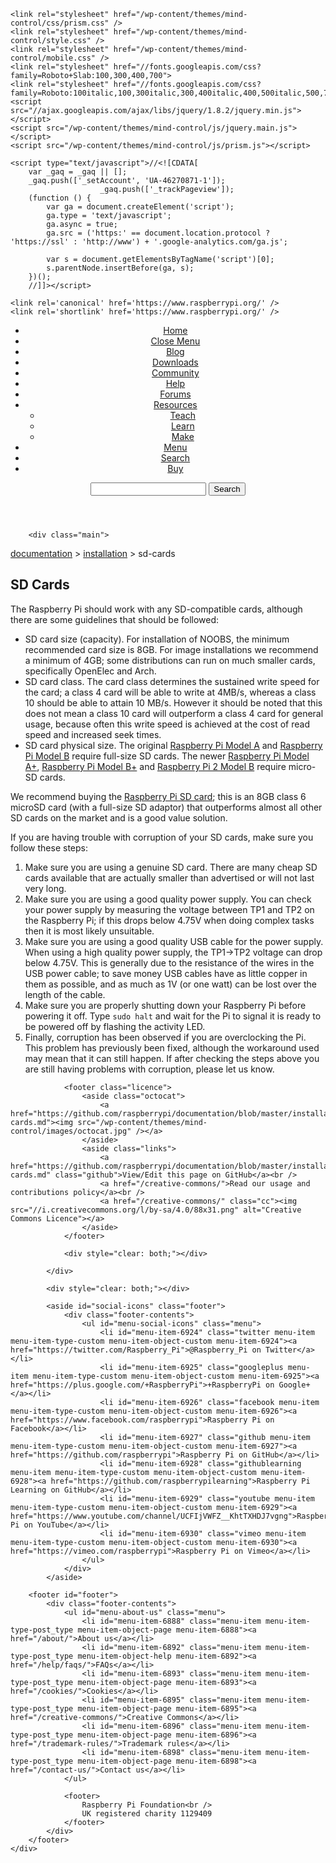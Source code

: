 <HTML>
<!--[if IE 7]>
<html class="ie ie7" lang="en-GB">
<![endif]-->
<!--[if IE 8]>
<html class="ie ie8" lang="en-GB">
<![endif]-->
<!--[if !(IE 7) | !(IE 8)  ]><!-->
<html lang="en-GB">
<!--<![endif]-->
<head>
<meta charset="utf-8" />
    <meta name="viewport" content="width=device-width, user-scalable=no" />
    <title>SD Cards - Raspberry Pi Documentation</title>
    <meta name="description" content="This section includes some simple guides to setting up the software on your Raspberry Pi. We recommend that beginners start by downloading and installing NOOBS." />
    <link rel="icon" type="image/png" href="/wp-content/themes/mind-control/images/favicon.png" />
    <link rel="publisher" href="https://plus.google.com/+RaspberryPi" />
    <!--[if lt IE 9]>
    <script src="/wp-content/themes/mind-control/js/html5.js"></script>
    <![endif]-->

    <link rel="stylesheet" href="/wp-content/themes/mind-control/css/prism.css" />
    <link rel="stylesheet" href="/wp-content/themes/mind-control/style.css" />
    <link rel="stylesheet" href="/wp-content/themes/mind-control/mobile.css" />
    <link rel="stylesheet" href="//fonts.googleapis.com/css?family=Roboto+Slab:100,300,400,700">
    <link rel="stylesheet" href="//fonts.googleapis.com/css?family=Roboto:100italic,100,300italic,300,400italic,400,500italic,500,700italic,700,900italic,900">
    <script src="//ajax.googleapis.com/ajax/libs/jquery/1.8.2/jquery.min.js"></script>
    <script src="/wp-content/themes/mind-control/js/jquery.main.js"></script>
    <script src="/wp-content/themes/mind-control/js/prism.js"></script>

    <script type="text/javascript">//<![CDATA[
        var _gaq = _gaq || [];
        _gaq.push(['_setAccount', 'UA-46270871-1']);
                        _gaq.push(['_trackPageview']);
        (function () {
            var ga = document.createElement('script');
            ga.type = 'text/javascript';
            ga.async = true;
            ga.src = ('https:' == document.location.protocol ? 'https://ssl' : 'http://www') + '.google-analytics.com/ga.js';

            var s = document.getElementsByTagName('script')[0];
            s.parentNode.insertBefore(ga, s);
        })();
        //]]></script>

    <link rel='canonical' href='https://www.raspberrypi.org/' />
    <link rel='shortlink' href='https://www.raspberrypi.org/' />
</head>

<body class="documentation">
    <div class="container">
        <header id="header">
            <nav id="nav">
                <ul id="menu-nav-bar" class="menu"><li id="menu-item-6901" class="home mobile menu-item menu-item-type-post_type menu-item-object-page current-menu-item page_item page-item-5372 current_page_item menu-item-6901"><a href="/">Home</a></li>
                    <li id="menu-item-8279" class="close-menu menu-item menu-item-type-custom menu-item-object-custom menu-item-8279"><a href="#">Close Menu</a></li>
                    <li id="menu-item-6902" class="yellow menu-item menu-item-type-post_type menu-item-object-page menu-item-6902"><a href="/blog/">Blog</a></li>
                    <li id="menu-item-6903" class="red menu-item menu-item-type-post_type menu-item-object-page menu-item-6903"><a href="/downloads/">Downloads</a></li>
                    <li id="menu-item-6904" class="purple menu-item menu-item-type-post_type menu-item-object-page menu-item-6904"><a href="/community/">Community</a></li>
                    <li id="menu-item-6905" class="green menu-item menu-item-type-post_type menu-item-object-page menu-item-6905"><a href="/help/">Help</a></li>
                    <li id="menu-item-6907" class="pink menu-item menu-item-type-custom menu-item-object-custom menu-item-6907"><a href="/forums/">Forums</a></li>
                    <li id="menu-item-6908" class="blue menu-item menu-item-type-post_type menu-item-object-page menu-item-has-children menu-item-6908"><a href="/resources/">Resources</a>
                        <ul class="sub-menu">
                            <li id="menu-item-6911" class="blue2 menu-item menu-item-type-taxonomy menu-item-object-resource-category menu-item-6911"><a href="/resources/teach/">Teach</a></li>
                            <li id="menu-item-6909" class="blue3 menu-item menu-item-type-taxonomy menu-item-object-resource-category menu-item-6909"><a href="/resources/learn/">Learn</a></li>
                            <li id="menu-item-6910" class="blue4 menu-item menu-item-type-taxonomy menu-item-object-resource-category menu-item-6910"><a href="/resources/make/">Make</a></li>
                        </ul>
                    </li>
                    <li id="menu-item-7165" class="menu mobile menu-item menu-item-type-custom menu-item-object-custom menu-item-7165"><a href="#">Menu</a></li>
                    <li id="menu-item-6912" class="search mobile menu-item menu-item-type-custom menu-item-object-custom menu-item-6912"><a href="#">Search</a></li>
                    <li id="menu-item-7154" class="shop menu-item menu-item-type-post_type menu-item-object-page menu-item-7154"><a href="/buy/">Buy</a></li>
                </ul>
            </nav>
            <form class="search" action="/">
                <input name="s" class="search" value="" />
                <input type="submit" class="submit" value="Search" />
            </form>
        </header>

        <div class="main">

<nav class="breadcrumbs">
    <a href='//www.raspberrypi.org/documentation'>documentation</a> &gt; <a href='//www.raspberrypi.org/documentation/installation'>installation</a> &gt; sd-cards</nav>

<article class="entry-content">
    <h1>SD Cards</h1>
<p>The Raspberry Pi should work with any SD-compatible cards, although there are some guidelines that should be followed:</p>
<ul>
<li>SD card size (capacity). For installation of NOOBS, the minimum recommended card size is 8GB. For image installations we recommend a minimum of 4GB; some distributions can run on much smaller cards, specifically OpenElec and Arch.</li>
<li>SD card class. The card class determines the sustained write speed for the card; a class 4 card will be able to write at 4MB/s, whereas a class 10 should be able to attain 10 MB/s. However it should be noted that this does not mean a class 10 card will outperform a class 4 card for general usage, because often this write speed is achieved at the cost of read speed and increased seek times.</li>
<li>SD card physical size. The original <a href="https://www.raspberrypi.org/products/model-a/">Raspberry Pi Model A</a> and <a href="https://www.raspberrypi.org/products/model-b/">Raspberry Pi Model B</a> require full-size SD cards. The newer <a href="https://www.raspberrypi.org/products/model-a-plus/">Raspberry Pi Model A+</a>, <a href="https://www.raspberrypi.org/products/model-b-plus/">Raspberry Pi Model B+</a> and <a href="https://www.raspberrypi.org/products/raspberry-pi-2-model-b/">Raspberry Pi 2 Model B</a> require micro-SD cards.</li>
</ul>
<p>We recommend buying the <a href="http://swag.raspberrypi.org/products/noobs-8gb-sd-card">Raspberry Pi SD card</a>; this is an 8GB class 6 microSD card (with a full-size SD adaptor) that outperforms almost all other SD cards on the market and is a good value solution.</p>
<p>If you are having trouble with corruption of your SD cards, make sure you follow these steps:</p>
<ol>
<li>Make sure you are using a genuine SD card. There are many cheap SD cards available that are actually smaller than advertised or will not last very long.</li>
<li>Make sure you are using a good quality power supply. You can check your power supply by measuring the voltage between TP1 and TP2 on the Raspberry Pi; if this drops below 4.75V when doing complex tasks then it is most likely unsuitable.</li>
<li>Make sure you are using a good quality USB cable for the power supply. When using a high quality power supply, the TP1-&gt;TP2 voltage can drop below 4.75V. This is generally due to the resistance of the wires in the USB power cable; to save money USB cables have as little copper in them as possible, and as much as 1V (or one watt) can be lost over the length of the cable.</li>
<li>Make sure you are properly shutting down your Raspberry Pi before powering it off. Type <code>sudo halt</code> and wait for the Pi to signal it is ready to be powered off by flashing the activity LED.</li>
<li>Finally, corruption has been observed if you are overclocking the Pi. This problem has previously been fixed, although the workaround used may mean that it can still happen. If after checking the steps above you are still having problems with corruption, please let us know.</li>
</ol></article>

                <footer class="licence">
                    <aside class="octocat">
                        <a href="https://github.com/raspberrypi/documentation/blob/master/installation/sd-cards.md"><img src="/wp-content/themes/mind-control/images/octocat.jpg" /></a>
                    </aside>
                    <aside class="links">
                        <a href="https://github.com/raspberrypi/documentation/blob/master/installation/sd-cards.md" class="github">View/Edit this page on GitHub</a><br />
                        <a href="/creative-commons/">Read our usage and contributions policy</a><br />
                        <a href="/creative-commons/" class="cc"><img src="//i.creativecommons.org/l/by-sa/4.0/88x31.png" alt="Creative Commons Licence"></a>
                    </aside>
                </footer>

                <div style="clear: both;"></div>

            </div>

            <div style="clear: both;"></div>

            <aside id="social-icons" class="footer">
                <div class="footer-contents">
                    <ul id="menu-social-icons" class="menu">
                        <li id="menu-item-6924" class="twitter menu-item menu-item-type-custom menu-item-object-custom menu-item-6924"><a href="https://twitter.com/Raspberry_Pi">@Raspberry_Pi on Twitter</a></li>
                        <li id="menu-item-6925" class="googleplus menu-item menu-item-type-custom menu-item-object-custom menu-item-6925"><a href="https://plus.google.com/+RaspberryPi">+RaspberryPi on Google+</a></li>
                        <li id="menu-item-6926" class="facebook menu-item menu-item-type-custom menu-item-object-custom menu-item-6926"><a href="https://www.facebook.com/raspberrypi">Raspberry Pi on Facebook</a></li>
                        <li id="menu-item-6927" class="github menu-item menu-item-type-custom menu-item-object-custom menu-item-6927"><a href="https://github.com/raspberrypi">Raspberry Pi on GitHub</a></li>
                        <li id="menu-item-6928" class="githublearning menu-item menu-item-type-custom menu-item-object-custom menu-item-6928"><a href="https://github.com/raspberrypilearning">Raspberry Pi Learning on GitHub</a></li>
                        <li id="menu-item-6929" class="youtube menu-item menu-item-type-custom menu-item-object-custom menu-item-6929"><a href="https://www.youtube.com/channel/UCFIjVWFZ__KhtTXHDJ7vgng">Raspberry Pi on YouTube</a></li>
                        <li id="menu-item-6930" class="vimeo menu-item menu-item-type-custom menu-item-object-custom menu-item-6930"><a href="https://vimeo.com/raspberrypi">Raspberry Pi on Vimeo</a></li>
                    </ul>
                </div>
            </aside>

        <footer id="footer">
            <div class="footer-contents">
                <ul id="menu-about-us" class="menu">
                    <li id="menu-item-6888" class="menu-item menu-item-type-post_type menu-item-object-page menu-item-6888"><a href="/about/">About us</a></li>
                    <li id="menu-item-6892" class="menu-item menu-item-type-post_type menu-item-object-help menu-item-6892"><a href="/help/faqs/">FAQs</a></li>
                    <li id="menu-item-6893" class="menu-item menu-item-type-post_type menu-item-object-page menu-item-6893"><a href="/cookies/">Cookies</a></li>
                    <li id="menu-item-6895" class="menu-item menu-item-type-post_type menu-item-object-page menu-item-6895"><a href="/creative-commons/">Creative Commons</a></li>
                    <li id="menu-item-6896" class="menu-item menu-item-type-post_type menu-item-object-page menu-item-6896"><a href="/trademark-rules/">Trademark rules</a></li>
                    <li id="menu-item-6898" class="menu-item menu-item-type-post_type menu-item-object-page menu-item-6898"><a href="/contact-us/">Contact us</a></li>
                </ul>

                <footer>
                    Raspberry Pi Foundation<br />
                    UK registered charity 1129409
                </footer>
            </div>
        </footer>
    </div>
</body>
</html>
</HTML>
